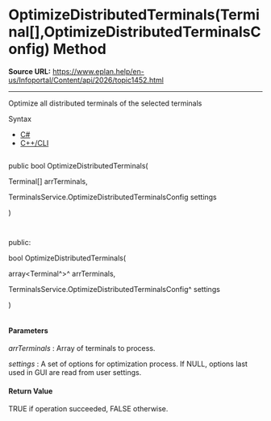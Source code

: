 # OptimizeDistributedTerminals(Terminal[],OptimizeDistributedTerminalsConfig) Method

**Source URL:** https://www.eplan.help/en-us/Infoportal/Content/api/2026/topic1452.html

---

Optimize all distributed terminals of the selected terminals

Syntax

- [C#](#i-syntax-CS)
- [C++/CLI](#i-syntax-CPP2005)

```
```
public bool OptimizeDistributedTerminals( 

   Terminal[] arrTerminals,

   TerminalsService.OptimizeDistributedTerminalsConfig settings

)
```
```

```
```
public:

bool OptimizeDistributedTerminals( 

   array<Terminal^>^ arrTerminals,

   TerminalsService.OptimizeDistributedTerminalsConfig^ settings

)
```
```

#### Parameters

*arrTerminals*
:   Array of terminals to process.

*settings*
:   A set of options for optimization process. If NULL, options last used in GUI are read from user settings.

#### Return Value

TRUE if operation succeeded, FALSE otherwise.
